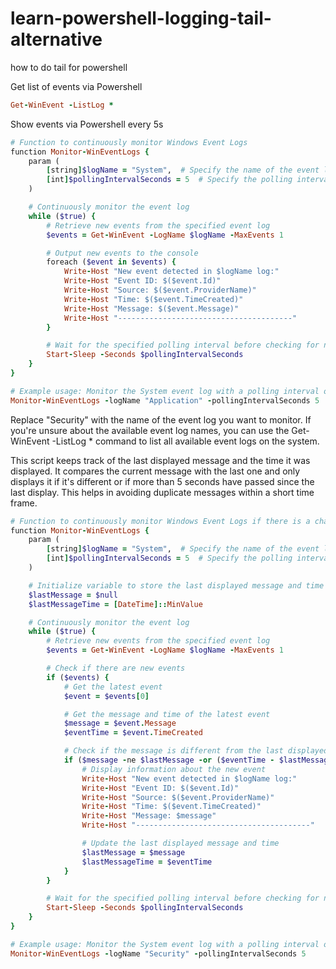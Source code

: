 # learn-powershell-logging-tail-alternative
how to do tail for powershell

Get list of events via Powershell
```ruby
Get-WinEvent -ListLog *
```
Show events via Powershell every 5s
```ruby
# Function to continuously monitor Windows Event Logs
function Monitor-WinEventLogs {
    param (
        [string]$logName = "System",  # Specify the name of the event log (default is System)
        [int]$pollingIntervalSeconds = 5  # Specify the polling interval in seconds (default is 5 seconds)
    )

    # Continuously monitor the event log
    while ($true) {
        # Retrieve new events from the specified event log
        $events = Get-WinEvent -LogName $logName -MaxEvents 1

        # Output new events to the console
        foreach ($event in $events) {
            Write-Host "New event detected in $logName log:"
            Write-Host "Event ID: $($event.Id)"
            Write-Host "Source: $($event.ProviderName)"
            Write-Host "Time: $($event.TimeCreated)"
            Write-Host "Message: $($event.Message)"
            Write-Host "---------------------------------------"
        }

        # Wait for the specified polling interval before checking for new events again
        Start-Sleep -Seconds $pollingIntervalSeconds
    }
}

# Example usage: Monitor the System event log with a polling interval of 5 seconds
Monitor-WinEventLogs -logName "Application" -pollingIntervalSeconds 5
```
Replace "Security" with the name of the event log you want to monitor. If you're unsure about the available event log names, you can use the Get-WinEvent -ListLog * command to list all available event logs on the system.

This script keeps track of the last displayed message and the time it was displayed. It compares the current message with the last one and only displays it if it's different or if more than 5 seconds have passed since the last display. This helps in avoiding duplicate messages within a short time frame.
```ruby
# Function to continuously monitor Windows Event Logs if there is a change in the last 5s
function Monitor-WinEventLogs {
    param (
        [string]$logName = "System",  # Specify the name of the event log (default is System)
        [int]$pollingIntervalSeconds = 5  # Specify the polling interval in seconds (default is 5 seconds)
    )

    # Initialize variable to store the last displayed message and time
    $lastMessage = $null
    $lastMessageTime = [DateTime]::MinValue

    # Continuously monitor the event log
    while ($true) {
        # Retrieve new events from the specified event log
        $events = Get-WinEvent -LogName $logName -MaxEvents 1

        # Check if there are new events
        if ($events) {
            # Get the latest event
            $event = $events[0]

            # Get the message and time of the latest event
            $message = $event.Message
            $eventTime = $event.TimeCreated

            # Check if the message is different from the last displayed message
            if ($message -ne $lastMessage -or ($eventTime - $lastMessageTime).TotalSeconds -gt 5) {
                # Display information about the new event
                Write-Host "New event detected in $logName log:"
                Write-Host "Event ID: $($event.Id)"
                Write-Host "Source: $($event.ProviderName)"
                Write-Host "Time: $($event.TimeCreated)"
                Write-Host "Message: $message"
                Write-Host "---------------------------------------"

                # Update the last displayed message and time
                $lastMessage = $message
                $lastMessageTime = $eventTime
            }
        }

        # Wait for the specified polling interval before checking for new events again
        Start-Sleep -Seconds $pollingIntervalSeconds
    }
}

# Example usage: Monitor the System event log with a polling interval of 5 seconds
Monitor-WinEventLogs -logName "Security" -pollingIntervalSeconds 5

```
